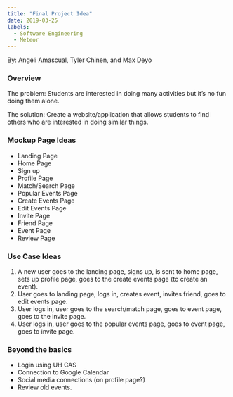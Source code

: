 ```yaml
---
title: "Final Project Idea"
date: 2019-03-25
labels:
  - Software Engineering
  - Meteor
---
```


By: Angeli Amascual, Tyler Chinen, and Max Deyo

### Overview
The problem: Students are interested in doing many activities but it’s no fun doing them alone. 

The solution: Create a website/application that allows students to find others who are interested in doing similar things. 

### Mockup Page Ideas
- Landing Page
- Home Page
- Sign up
- Profile Page
- Match/Search Page
- Popular Events Page
- Create Events Page
- Edit Events Page
- Invite Page
- Friend Page
- Event Page
- Review Page

### Use Case Ideas
1. A new user goes to the landing page, signs up, is sent to home page, sets up profile page, goes to the create events page (to create an event). 
2. User goes to landing page, logs in, creates event, invites friend, goes to edit events page. 
3. User logs in, user goes to the search/match page, goes to event page, goes to the invite page.
4. User logs in, user goes to the popular events page, goes to event page, goes to invite page.

### Beyond the basics
- Login using UH CAS
- Connection to Google Calendar
- Social media connections (on profile page?)
- Review old events.

